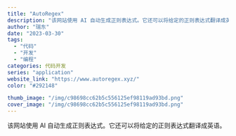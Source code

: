 ```yaml
---
title: "AutoRegex"
description: "该网站使用 AI 自动生成正则表达式。它还可以将给定的正则表达式翻译成英语。 "
author: "瑞东"
date: "2023-03-30"
tags:
  - "代码"
  - "开发"
  - "编程"
categories: 代码开发
series: "application"
website_link: "https://www.autoregex.xyz/"
color: "#292148"

thumb_image: "/img/c98698cc62b5c556125ef98119ad93bd.png"
cover_image: "/img/c98698cc62b5c556125ef98119ad93bd.png"
---
```


该网站使用 AI 自动生成正则表达式。它还可以将给定的正则表达式翻译成英语。 